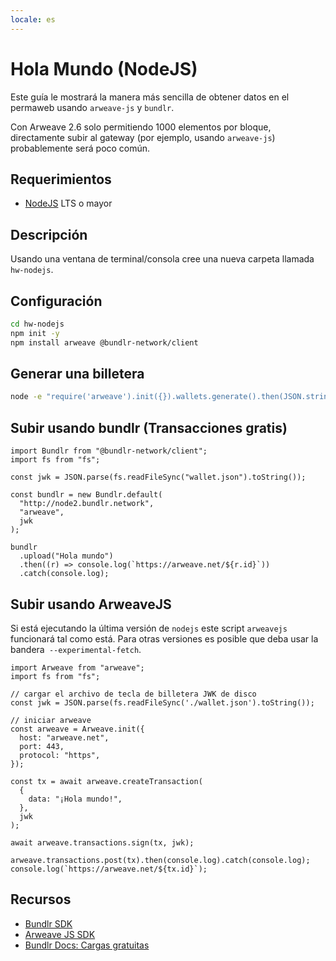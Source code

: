 ```yaml
---
locale: es
---
```


# Hola Mundo (NodeJS)

Este guía le mostrará la manera más sencilla de obtener datos en el permaweb usando `arweave-js` y `bundlr`.

Con Arweave 2.6 solo permitiendo 1000 elementos por bloque, directamente subir al gateway (por ejemplo, usando `arweave-js`) probablemente será poco común.

## Requerimientos

- [NodeJS](https://nodejs.org) LTS o mayor

## Descripción

Usando una ventana de terminal/consola cree una nueva carpeta llamada `hw-nodejs`.

## Configuración

```sh
cd hw-nodejs
npm init -y
npm install arweave @bundlr-network/client
```

## Generar una billetera

```sh
node -e "require('arweave').init({}).wallets.generate().then(JSON.stringify).then(console.log.bind(console))" > wallet.json
```

## Subir usando bundlr (Transacciones gratis)

```js:no-line-numbers
import Bundlr from "@bundlr-network/client";
import fs from "fs";

const jwk = JSON.parse(fs.readFileSync("wallet.json").toString());

const bundlr = new Bundlr.default(
  "http://node2.bundlr.network",
  "arweave",
  jwk
);

bundlr
  .upload("Hola mundo")
  .then((r) => console.log(`https://arweave.net/${r.id}`))
  .catch(console.log);
```

## Subir usando ArweaveJS

Si está ejecutando la última versión de `nodejs` este script `arweavejs` funcionará tal como está. Para otras versiones es posible que deba usar la bandera` --experimental-fetch`.

```js:no-line-numbers
import Arweave from "arweave";
import fs from "fs";

// cargar el archivo de tecla de billetera JWK de disco
const jwk = JSON.parse(fs.readFileSync('./wallet.json').toString());

// iniciar arweave
const arweave = Arweave.init({
  host: "arweave.net",
  port: 443,
  protocol: "https",
});

const tx = await arweave.createTransaction(
  {
    data: "¡Hola mundo!",
  },
  jwk
);

await arweave.transactions.sign(tx, jwk);

arweave.transactions.post(tx).then(console.log).catch(console.log);
console.log(`https://arweave.net/${tx.id}`);
```

## Recursos

- [Bundlr SDK](https://github.com/Bundlr-Network/js-sdk)
- [Arweave JS SDK](https://github.com/ArweaveTeam/arweave-js)
- [Bundlr Docs: Cargas gratuitas](https://docs.bundlr.network/FAQs/general-faq#does-bundlr-offer-free-uploads)